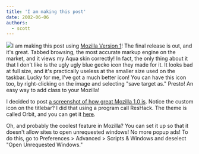 ```yaml
---
title: 'I am making this post'
date: 2002-06-06
authors:
  - scott
---
```


[![](/images/mozillaicon.gif)](/downloads/mozicon/mozilla.ico)I am making this post using [Mozilla Version 1](http://www.mozilla.org/)! The final release is out, and it's great. Tabbed browsing, the most accurate markup engine on the market, and it views my Aqua skin correctly! In fact, the only thing about it that I don't like is the ugly ugly blue gecko icon they made for it. It looks bad at full size, and it's practically useless at the smaller size used on the taskbar. Lucky for me, I've got a much better icon! You can have this icon too, by right-clicking on the image and selecting "save target as." Presto! An easy way to add class to your Mozilla!

I decided to post [a screenshot of how great Mozilla 1.0 is](/images/blog-photos/goodlooking.jpg). Notice the custom icon on the titlebar? I did that using a program call ResHack. The theme is called Orbit, and you can get it [here](http://www.mozdev.org/redirect/themes/).

Oh, and probably the coolest feature in Mozilla? You can set it up so that it doesn't allow sites to open unrequested windows! No more popup ads! To do this, go to Preferences > Advanced > Scripts & Windows and deselect "Open Unrequested Windows."
